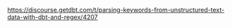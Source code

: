 https://discourse.getdbt.com/t/parsing-keywords-from-unstructured-text-data-with-dbt-and-regex/4207
